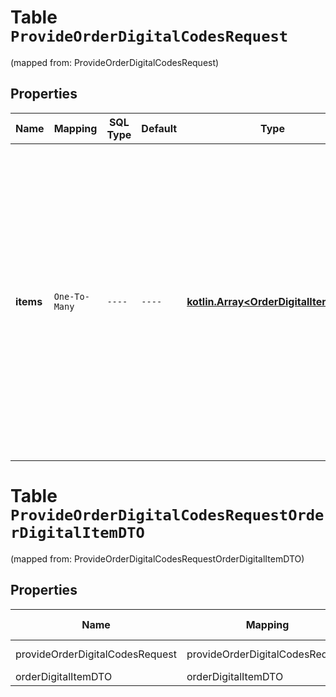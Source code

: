 
# Table `ProvideOrderDigitalCodesRequest`
(mapped from: ProvideOrderDigitalCodesRequest)

## Properties
Name | Mapping | SQL Type | Default | Type | Description | Notes
---- | ------- | -------- | ------- | ---- | ----------- | -----
**items** | `One-To-Many` | `----` | `----`  | [**kotlin.Array&lt;OrderDigitalItemDTO&gt;**](OrderDigitalItemDTO.md) | Список проданных ключей.  Если в заказе есть несколько **одинаковых** товаров (например, несколько ключей к одной и той же подписке), передайте каждый в виде отдельного элемента массива. &#x60;id&#x60; у этих элементов должен быть один и тот же.  | 


# **Table `ProvideOrderDigitalCodesRequestOrderDigitalItemDTO`**
(mapped from: ProvideOrderDigitalCodesRequestOrderDigitalItemDTO)

## Properties
Name | Mapping | SQL Type | Default | Type | Description | Notes
---- | ------- | -------- | ------- | ---- | ----------- | -----
provideOrderDigitalCodesRequest | provideOrderDigitalCodesRequest | long | | kotlin.Long | Primary Key | *one*
orderDigitalItemDTO | orderDigitalItemDTO | long | | kotlin.Long | Foreign Key | *many*



